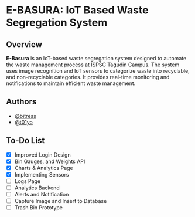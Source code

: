 
# E-BASURA: IoT Based Waste Segregation System
## Overview

**E-Basura** is an IoT-based waste segregation system designed to automate the waste management process at ISPSC Tagudin Campus. The system uses image recognition and IoT sensors to categorize waste into recyclable, and non-recyclable categories. It provides real-time monitoring and notifications to maintain efficient waste management.


## Authors

- [@bitress](https://www.github.com/bitress)
- [@t01yo](https://www.github.com/t01yo)

## To-Do List

- [x] Improved Login Design
- [x] Bin Gauges, and Weights API
- [x] Charts & Analytics Page
- [x] Implementing Sensors
- [ ] Logs Page
- [ ] Analytics Backend
- [ ] Alerts and Notification
- [ ] Capture Image and Insert to Database
- [ ] Trash Bin Prototype
